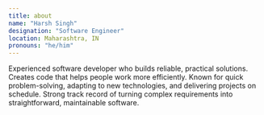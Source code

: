 ```yaml
---
title: about
name: "Harsh Singh"
designation: "Software Engineer"
location: Maharashtra, IN
pronouns: "he/him"
---
```


Experienced software developer who builds reliable, practical solutions. Creates code that helps people work more efficiently. Known for quick problem-solving, adapting to new technologies, and delivering projects on schedule. Strong track record of turning complex requirements into straightforward, maintainable software.
